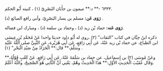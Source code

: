 ٦٣٣٣ -** د:** ميمون بن جأَبَان البَصْرِيّ (١) ، كنيته أَبُو الحكم.

**رَوَى عَن:** مسلم بن يسار البَصْرِيّ، وأبي رافع الصائغ (د) .

**رَوَى عَنه:** حماد بْن زيد (د) ، وحماد بن سلمة (د) ، ومبارك ابن فضالة.

ذكره ابنُ حِبَّان في كتاب "الثقات" (٢) .روى له أَبُو داود حديثا واحدا عَنْ مُحَمَّدِ بْنِ عِيسَى ابن الطباع، عن حماد بْن زيد عَنْهُ، عَن أَبِي رَافِعٍ، عَن أَبِي هُرَيْرة، عَنِ النَّبِيِّ صلى اللَّهُ عَلَيْهِ وسَلَّمَ،** قال:** الْجَرَادُ مِنْ صَيْدِ الْبَحْرِ" (١) .

وعَنْ مُوسَى (٢) بن إِسماعيل، عن حماد بن سَلَمَةَ عَنْهُ، عَن أَبِي رَافِعٍ، عَنْ كَعْبٍ قَوْلُهُ،** وَقَال عُقَيْبَ الْحَدِيثِ الأَوَّلِ:** هَذَا الْحَدِيثُ وهْمٌ، يَعْنِي أَنَّ الثَّانِي هُوَ الصَّحِيحُ، واللَّهُ أَعْلَمُ.